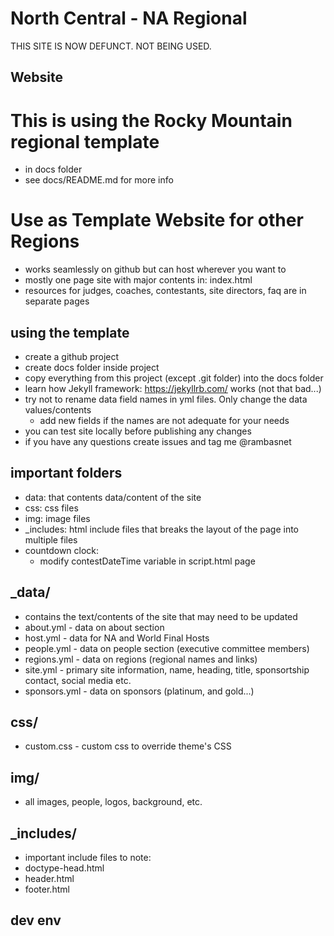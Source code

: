 # North Central - NA Regional


THIS SITE IS NOW DEFUNCT. NOT BEING USED.


## Website
# This is using the Rocky Mountain regional template

- in docs folder
- see docs/README.md for more info


# Use as Template Website for other Regions
- works seamlessly on github but can host wherever you want to
- mostly one page site with major contents in: index.html
- resources for judges, coaches, contestants, site directors, faq are in separate pages

## using the template
- create a github project
- create docs folder inside project
- copy everything from this project (except .git folder) into the docs folder
- learn how Jekyll framework: https://jekyllrb.com/ works (not that bad...)
- try not to rename data field names in yml files. Only change the data values/contents
    - add new fields if the names are not adequate for your needs
- you can test site locally before publishing any changes
- if you have any questions create issues and tag me @rambasnet

## important folders
- data: that contents data/content of the site
- css: css files
- img: image files
- _includes: html include files that breaks the layout of the page into multiple files
- countdown clock:
    - modify contestDateTime variable in script.html page

## _data/
- contains the text/contents of the site that may need to be updated
- about.yml - data on about section
- host.yml - data for NA and World Final Hosts
- people.yml - data on people section (executive committee members)
- regions.yml - data on regions (regional names and links)
- site.yml - primary site information, name, heading, title, sponsortship contact, social media etc.
- sponsors.yml - data on sponsors (platinum, and gold...)

## css/
- custom.css - custom css to override theme's CSS

## img/
- all images, people, logos, background, etc.

## _includes/
- important include files to note:
- doctype-head.html
- header.html
- footer.html

## dev env
